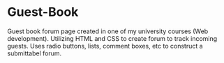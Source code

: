 # Guest-Book
Guest book forum page created in one of my university courses (Web development). Utilizing HTML and CSS to create forum to track incoming guests. 
Uses radio buttons, lists, comment boxes, etc to construct a submittabel forum.
